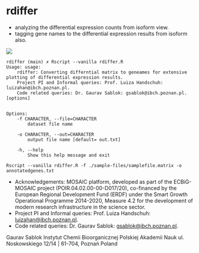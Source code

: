 # rdiffer

- analyzing the differential expression counts from isoform view.
- tagging gene names to the differential expression results from isoform also.

![](https://github.com/IBCHgenomic/eVaiutilities/blob/main/logo.png)

```
rdiffer (main) ✗ Rscript --vanilla rdiffer.R
Usage: usage:
    rdiffer: Converting differntial matrix to geneames for extensive plotting of differential expression results.
    Project PI and Informal queries: Prof. Luiza Handschuh: luizahan@ibch.poznan.pl.
    Code related queries: Dr. Gaurav Sablok: gsablok@ibch.poznan.pl. [options]


Options:
	-f CHARACTER, --file=CHARACTER
		dataset file name

	-o CHARACTER, --out=CHARACTER
		output file name [default= out.txt]

	-h, --help
		Show this help message and exit
```

```
Rscript --vanilla rdiffer.R -f ./sample-files/samplefile.matrix -o annotatedgenes.txt
```

- Acknowledgements: MOSAIC platform, developed as part of the ECBiG-MOSAIC project (POIR.04.02.00-00-D017/20), co-financed by the European Regional Development Fund (ERDF) under the Smart Growth Operational Programme 2014-2020, Measure 4.2 for the development of modern research infrastructure in the science sector.
- Project PI and Informal queries: Prof. Luiza Handschuh: luizahan@ibch.poznan.pl.
- Code related queries: Dr. Gaurav Sablok: gsablok@ibch.poznan.pl.

Gaurav Sablok Instytut Chemii Bioorganicznej Polskiej Akademii Nauk ul. Noskowskiego 12/14 | 61-704, Poznań Poland
